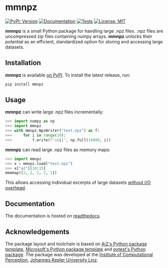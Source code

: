 mmnpz
=====

[![PyPI: Version](https://img.shields.io/pypi/v/mmnpz)](https://pypi.org/project/mmnpz/)
[![Documentation](https://readthedocs.org/projects/mmnpz/badge/?version=latest)](https://mmnpz.readthedocs.io/en/latest/)
[![Tests](https://github.com/f0k/mmnpz/actions/workflows/tests.yml/badge.svg)](https://github.com/f0k/mmnpz/actions/workflows/tests.yml)
[![License: MIT](https://img.shields.io/badge/License-MIT-blue.svg)](LICENSE.md)

**mmnpz** is a small Python package for handling large .npz files.
.npz files are uncompressed zip files containing numpy arrays.
**mmnpz** unlocks their potential as an efficient, standardized
option for storing and accessing large datasets.

Installation
------------

**mmnpz** is available [on PyPI](https://pypi.org/project/mmnpz/).
To install the latest release, run:

```bash
pip install mmnpz
```

Usage
-----

**mmnpz** can write large .npz files incrementally:

```python
>>> import numpy as np
>>> import mmnpz
>>> with mmnpz.NpzWriter("test.npz") as f:
>>>     for i in range(10):
>>>         f.write(f"a{i}", np.full(10000, i))
```

**mmnpz** can read large .npz files as memory maps:

```python
>>> import mmnpz
>>> x = mmnpz.load("test.npz")
>>> x["a2"][10:15]
memmap([2, 2, 2, 2, 2])
```

This allows accessing individual excerpts of large datasets [without I/O
overhead](https://mmnpz.readthedocs.io/en/latest/background.html).

Documentation
-------------

The documentation is hosted on [readthedocs](https://mmnpz.readthedocs.io).

Acknowledgements
----------------

The package layout and toolchain is based on
[Ai2's Python package template](https://github.com/allenai/python-package-template),
[Microsoft's Python package template](https://github.com/microsoft/python-package-template/) and
[pytest's Python package](https://github.com/pytest-dev/pytest/).
The package was developed at the
[Institute of Computational Perception](https://www.cp.jku.at),
[Johannes Kepler University Linz](https://www.jku.at).
